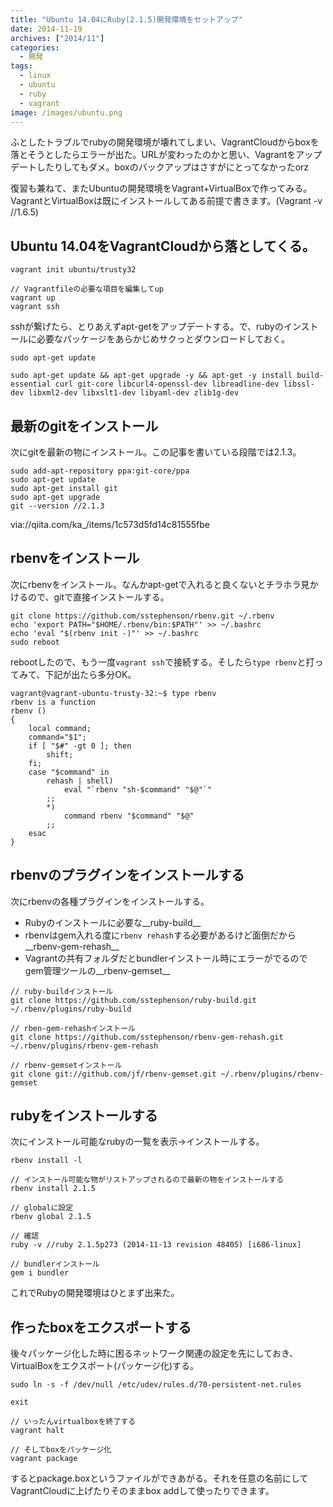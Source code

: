 ```yaml
---
title: "Ubuntu 14.04にRuby(2.1.5)開発環境をセットアップ"
date: 2014-11-19
archives: ["2014/11"]
categories:
  - 開発
tags:
  - linux
  - ubuntu
  - ruby
  - vagrant
image: /images/ubuntu.png
---
```

ふとしたトラブルでrubyの開発環境が壊れてしまい、VagrantCloudからboxを落とそうとしたらエラーが出た。URLが変わったのかと思い、Vagrantをアップデートしたりしてもダメ。boxのバックアップはさすがにとってなかったorz

<!--more-->

復習も兼ねて、またUbuntuの開発環境をVagrant+VirtualBoxで作ってみる。VagrantとVirtualBoxは既にインストールしてある前提で書きます。(Vagrant -v //1.6.5)

## Ubuntu 14.04をVagrantCloudから落としてくる。

```
vagrant init ubuntu/trusty32

// Vagrantfileの必要な項目を編集してup
vagrant up
vagrant ssh
```

sshが繋げたら、とりあえずapt-getをアップデートする。で、rubyのインストールに必要なパッケージをあらかじめサクっとダウンロードしておく。

```
sudo apt-get update

sudo apt-get update && apt-get upgrade -y && apt-get -y install build-essential curl git-core libcurl4-openssl-dev libreadline-dev libssl-dev libxml2-dev libxslt1-dev libyaml-dev zlib1g-dev
```

## 最新のgitをインストール

次にgitを最新の物にインストール。この記事を書いている段階では2.1.3。

```
sudo add-apt-repository ppa:git-core/ppa
sudo apt-get update
sudo apt-get install git
sudo apt-get upgrade
git --version //2.1.3
```
via://qiita.com/ka_/items/1c573d5fd14c81555fbe

## rbenvをインストール

次にrbenvをインストール。なんかapt-getで入れると良くないとチラホラ見かけるので、gitで直接インストールする。

```
git clone https://github.com/sstephenson/rbenv.git ~/.rbenv
echo 'export PATH="$HOME/.rbenv/bin:$PATH"' >> ~/.bashrc
echo 'eval "$(rbenv init -)"' >> ~/.bashrc
sudo reboot
```

rebootしたので、もう一度`vagrant ssh`で接続する。そしたら`type rbenv`と打ってみて、下記が出たら多分OK。

```
vagrant@vagrant-ubuntu-trusty-32:~$ type rbenv
rbenv is a function                            
rbenv ()                                       
{                                              
    local command;                             
    command="$1";                              
    if [ "$#" -gt 0 ]; then                    
        shift;                                 
    fi;                                        
    case "$command" in                         
        rehash | shell)                        
            eval "`rbenv "sh-$command" "$@"`"  
        ;;                                     
        *)                                     
            command rbenv "$command" "$@"      
        ;;                                     
    esac                                       
}                                              
```

## rbenvのプラグインをインストールする

次にrbenvの各種プラグインをインストールする。

- Rubyのインストールに必要な__ruby-build__
- rbenvはgem入れる度に`rbenv rehash`する必要があるけど面倒だから__rbenv-gem-rehash__
- Vagrantの共有フォルダだとbundlerインストール時にエラーがでるのでgem管理ツールの__rbenv-gemset__

```
// ruby-buildインストール
git clone https://github.com/sstephenson/ruby-build.git ~/.rbenv/plugins/ruby-build

// rben-gem-rehashインストール
git clone https://github.com/sstephenson/rbenv-gem-rehash.git ~/.rbenv/plugins/rbenv-gem-rehash

// rbenv-gemsetインストール
git clone git://github.com/jf/rbenv-gemset.git ~/.rbenv/plugins/rbenv-gemset
```

## rubyをインストールする

次にインストール可能なrubyの一覧を表示->インストールする。

```
rbenv install -l

// インストール可能な物がリストアップされるので最新の物をインストールする
rbenv install 2.1.5

// globalに設定
rbenv global 2.1.5

// 確認
ruby -v //ruby 2.1.5p273 (2014-11-13 revision 48405) [i686-linux]

// bundlerインストール
gem i bundler
```

これでRubyの開発環境はひとまず出来た。

## 作ったboxをエクスポートする

後々パッケージ化した時に困るネットワーク関連の設定を先にしておき、VirtualBoxをエクスポート(パッケージ化)する。

```
sudo ln -s -f /dev/null /etc/udev/rules.d/70-persistent-net.rules

exit

// いったんvirtualboxを終了する
vagrant halt

// そしてboxをパッケージ化
vagrant package
```

するとpackage.boxというファイルができあがる。それを任意の名前にしてVagrantCloudに上げたりそのままbox addして使ったりできます。
